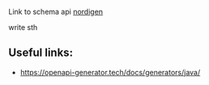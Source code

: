 Link to schema api [nordigen](https://nordigen.com/docs/ais-schema.json)

write sth

## Useful links:
- https://openapi-generator.tech/docs/generators/java/